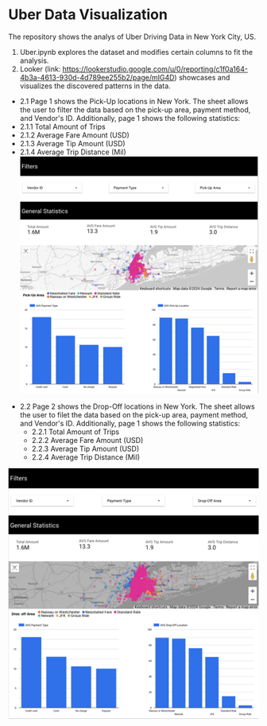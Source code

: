 # Uber Data Visualization

The repository shows the analys of Uber Driving Data in New York City, US. 

1. Uber.ipynb explores the dataset and modifies certain columns to fit the analysis.
2. Looker (link: https://lookerstudio.google.com/u/0/reporting/c1f0a164-4b3a-4613-930d-4d789ee255b2/page/mIG4D) showcases and visualizes the discovered patterns in the data.



  - 2.1 Page 1 shows the Pick-Up locations in New York. The sheet allows the user to filter the data based on the pick-up area, payment method, and Vendor's ID. Additionally, page 1 shows the following statistics: 
   - 2.1.1 Total Amount of Trips
   - 2.1.2 Average Fare Amount (USD)
   - 2.1.3 Average Tip Amount (USD)
   - 2.1.4 Average Trip Distance (Mil)
![screenshot](screenshot.png)

 * 2.2 Page 2 shows the Drop-Off locations in New York. The sheet allows the user to filet the data based on the pick-up area, payment method, and Vendor's ID. Additionally, page 1 shows the following statistics: 
   - 2.2.1 Total Amount of Trips
   - 2.2.2 Average Fare Amount (USD)
   - 2.2.3 Average Tip Amount (USD)
   - 2.2.4 Average Trip Distance (Mil)

![screenshot](screenshot2.png)
